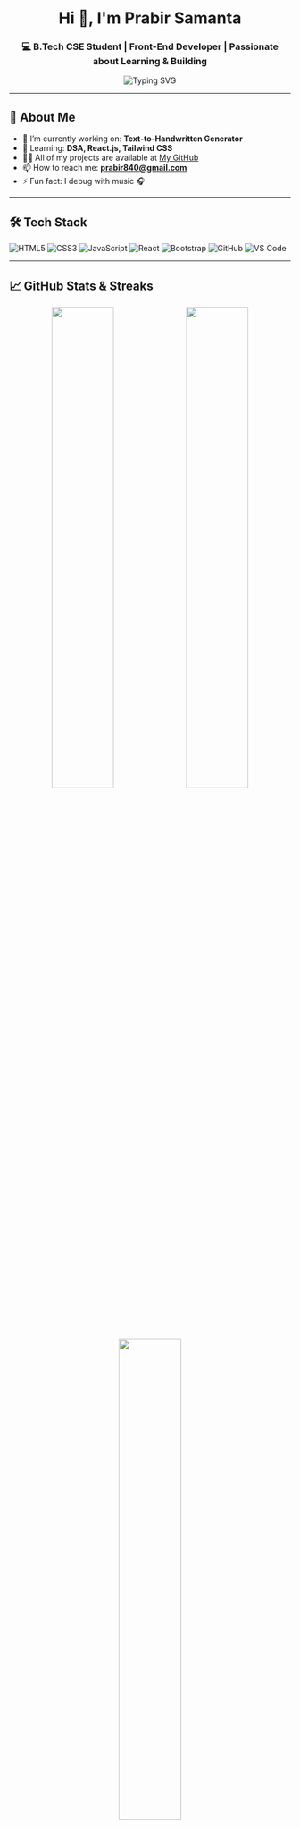 <h1 align="center">Hi 👋, I'm Prabir Samanta</h1>
<h3 align="center">💻 B.Tech CSE Student | Front-End Developer | Passionate about Learning & Building</h3>

<p align="center">
  <img src="https://readme-typing-svg.demolab.com?font=Fira+Code&size=20&pause=1000&center=true&width=435&lines=Building+beautiful+web+apps+💻;Learning+new+tech+every+day+🚀;Available+for+internships+🔥" alt="Typing SVG" />
</p>

---

## 🚀 About Me

- 🔭 I’m currently working on: **Text-to-Handwritten Generator**
- 🌱 Learning: **DSA, React.js, Tailwind CSS**
- 👨‍💻 All of my projects are available at [My GitHub](https://github.com/prabir840)
- 📫 How to reach me: **prabir840@gmail.com**
- ⚡ Fun fact: I debug with music 🎧

---

## 🛠️ Tech Stack

![HTML5](https://img.shields.io/badge/HTML5-E34F26?style=for-the-badge&logo=html5)
![CSS3](https://img.shields.io/badge/CSS3-1572B6?style=for-the-badge&logo=css3)
![JavaScript](https://img.shields.io/badge/JavaScript-F7DF1E?style=for-the-badge&logo=javascript)
![React](https://img.shields.io/badge/React-20232A?style=for-the-badge&logo=react)
![Bootstrap](https://img.shields.io/badge/Bootstrap-563D7C?style=for-the-badge&logo=bootstrap)
![GitHub](https://img.shields.io/badge/GitHub-000?style=for-the-badge&logo=github)
![VS Code](https://img.shields.io/badge/VSCode-0078d7?style=for-the-badge&logo=visual-studio-code)

---

## 📈 GitHub Stats & Streaks

<p align="center">
  <img src="https://github-readme-stats.vercel.app/api?username=prabir840&show_icons=true&theme=radical" width="47%">
  <img src="https://streak-stats.demolab.com/?user=prabir840&theme=radical" width="47%">
</p>

<p align="center">
  <img src="https://github-readme-stats.vercel.app/api/top-langs/?username=prabir840&layout=compact&theme=radical" width="47%">
</p>

---

## 🧩 Projects Highlights

| Project | Description | Tech Used | Live |
|--------|-------------|-----------|------|
| 📝 [Text to Handwritten](https://prabir840.github.io/wordMagic/) | Convert typed text into handwritten format | HTML, CSS, JS | [🔗 View](https://prabir840.github.io/wordMagic/) |
| 🚌 [Bus Booking Website](https://github.com/prabir840/BusBooking) | Book tickets, view wallet, see routes | HTML, CSS, JS | Soon |
| ⌨️ [Typing Speed Game](https://github.com/prabir840/Typing-Game) | Measure typing speed live | HTML, CSS, JS | Soon |
| 🌐 [My Portfolio](https://github.com/prabir840/My-Portfolio-Site) | Personal web portfolio | HTML, CSS | Soon |

---

## 📫 Connect with Me

<p align="left">
  <a href="mailto:prabir840@gmail.com"><img src="https://img.shields.io/badge/Gmail-D14836?style=for-the-badge&logo=gmail&logoColor=white"></a>
  <a href="https://github.com/prabir840"><img src="https://img.shields.io/badge/GitHub-100000?style=for-the-badge&logo=github&logoColor=white"></a>
  <a href="#"><img src="https://img.shields.io/badge/Portfolio-000?style=for-the-badge&logo=vercel&logoColor=white"></a>
</p>

---

<p align="center">✨ “Code. Learn. Repeat.” ✨</p>
